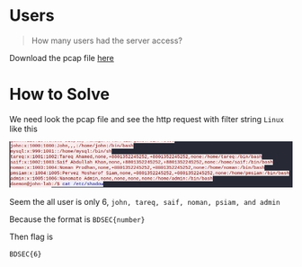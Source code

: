 # Users

> How many users had the server access?

Download the pcap file [here](file/challenge.zip)

# How to Solve

We need look the pcap file and see the http request with filter string `Linux` like this

![POC 1](images/POC%201.jpg)

Seem the all user is only 6, `john, tareq, saif, noman, psiam, and admin`

Because the format is `BDSEC{number}`

Then flag is

```
BDSEC{6}
```